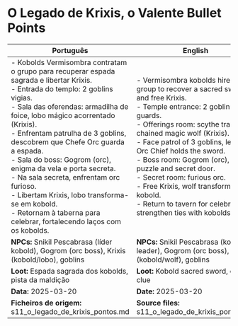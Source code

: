 # O Legado de Krixis, o Valente  Bullet Points

| Português                                                                                                                                                                                                                                                                                                                                                                                                                                                                                                                                          | English                                                                                                                                                                                                                                                                                                                                                                                                                                                                     |
| -------------------------------------------------------------------------------------------------------------------------------------------------------------------------------------------------------------------------------------------------------------------------------------------------------------------------------------------------------------------------------------------------------------------------------------------------------------------------------------------------------------------------------------------------- | --------------------------------------------------------------------------------------------------------------------------------------------------------------------------------------------------------------------------------------------------------------------------------------------------------------------------------------------------------------------------------------------------------------------------------------------------------------------------- |
| - Kobolds Vermisombra contratam o grupo para recuperar espada sagrada e libertar Krixis.<br>- Entrada do templo: 2 goblins vigias.<br>- Sala das oferendas: armadilha de foice, lobo mágico acorrentado (Krixis).<br>- Enfrentam patrulha de 3 goblins, descobrem que Chefe Orc guarda a espada.<br>- Sala do boss: Gogrom (orc), enigma da vela e porta secreta.<br>- Na sala secreta, enfrentam orc furioso.<br>- Libertam Krixis, lobo transforma-se em kobold.<br>- Retornam à taberna para celebrar, fortalecendo laços com os kobolds.<br> | - Vermisombra kobolds hire the group to recover a sacred sword and free Krixis.<br>- Temple entrance: 2 goblin guards.<br>- Offerings room: scythe trap, chained magic wolf (Krixis).<br>- Face patrol of 3 goblins, learn Orc Chief holds the sword.<br>- Boss room: Gogrom (orc), candle puzzle and secret door.<br>- Secret room: furious orc.<br>- Free Krixis, wolf transforms into kobold.<br>- Return to tavern for celebration, strengthen ties with kobolds.<br> |
| **NPCs:** Snikil Pescabrasa (líder kobold), Gogrom (orc boss), Krixis (kobold/lobo), goblins                                                                                                                                                                                                                                                                                                                                                                                                                                                       | **NPCs:** Snikil Pescabrasa (kobold leader), Gogrom (orc boss), Krixis (kobold/wolf), goblins                                                                                                                                                                                                                                                                                                                                                                               |
| **Loot:** Espada sagrada dos kobolds, pista da maldição                                                                                                                                                                                                                                                                                                                                                                                                                                                                                            | **Loot:** Kobold sacred sword, curse clue                                                                                                                                                                                                                                                                                                                                                                                                                                   |
| **Data:** 2025-03-20                                                                                                                                                                                                                                                                                                                                                                                                                                                                                                                               | **Date:** 2025-03-20                                                                                                                                                                                                                                                                                                                                                                                                                                                        |
| **Ficheiros de origem:** s11_o_legado_de_krixis_pontos.md                                                                                                                                                                                                                                                                                                                                                                                                                                                                                          | **Source files:** s11_o_legado_de_krixis_pontos.md                                                                                                                                                                                                                                                                                                                                                                                                                          |


















